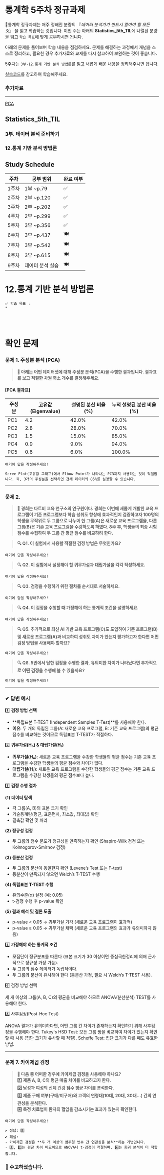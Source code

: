 # 통계학 5주차 정규과제

📌통계학 정규과제는 매주 정해진 분량의 『*데이터 분석가가 반드시 알아야 할 모든 것*』 을 읽고 학습하는 것입니다. 이번 주는 아래의 **Statistics_5th_TIL**에 나열된 분량을 읽고 `학습 목표`에 맞게 공부하시면 됩니다.

아래의 문제를 풀어보며 학습 내용을 점검하세요. 문제를 해결하는 과정에서 개념을 스스로 정리하고, 필요한 경우 추가자료와 교재를 다시 참고하여 보완하는 것이 좋습니다.

5주차는 `3부-12.통계 기반 분석 방법론`를 읽고 새롭게 배운 내용을 정리해주시면 됩니다.

[실습코드](https://github.com/c-karl/DA_DS_Book001)를 참고하여 학습해주세요.

### 추가자료
---
[PCA](https://youtu.be/nEvKduLXFvk?si=3boneV3nAQe-OoU4)


## Statistics_5th_TIL

### 3부. 데이터 분석 준비하기
### 12.통계 기반 분석 방법론



## Study Schedule

|주차 | 공부 범위     | 완료 여부 |
|----|--------------|----------|
|1주차| 1부 ~p.79    | ✅      |
|2주차| 2부 ~p.120   | ✅      | 
|3주차| 2부 ~p.202   | ✅      | 
|4주차| 2부 ~p.299   | ✅      | 
|5주차| 3부 ~p.356   | ✅      | 
|6주차| 3부 ~p.437   | 🍽️      | 
|7주차| 3부 ~p.542   | 🍽️      | 
|8주차| 3부 ~p.615   | 🍽️      | 
|9주차|데이터 분석 실습| 🍽️      |

<!-- 여기까진 그대로 둬 주세요-->

# 12.통계 기반 분석 방법론

```
✅ 학습 목표 :
* 
```
<!-- 새롭게 배운 내용을 자유롭게 정리해주세요.-->



<br>
<br>

# 확인 문제

### **문제 1. 주성분 분석 (PCA)**
> **🧚 아래는 어떤 데이터셋에 대해 주성분 분석(PCA)을 수행한 결과입니다. 결과표를 보고 적절한 차원 축소 개수를 결정해주세요.**

#### **[PCA 결과표]**
| 주성분 | 고유값(Eigenvalue) | 설명된 분산 비율(%) | 누적 설명된 분산 비율(%) |
|--------|-------------------|-------------------|-----------------------|
| PC1    | 4.2               | 42.0%             | 42.0%                 |
| PC2    | 2.8               | 28.0%             | 70.0%                 |
| PC3    | 1.5               | 15.0%             | 85.0%                 |
| PC4    | 0.9               | 9.0%              | 94.0%                 |
| PC5    | 0.6               | 6.0%              | 100.0%                | 

<!--정해진 답은 없습니다. 적절한 근거를 들어 자유롭게 작성해주세요.-->

```
여기에 답을 작성해주세요!
```

```
Scree Plot(고유값 그래프)에서 Elbow Point가 나타나는 PC3까지 사용하는 것이 적절합니다. 즉, 3개의 주성분을 선택하면 전체 데이터의 85%를 설명할 수 있습니다.
```
---

### **문제 2.**
> **🧚 경희는 다트비 교육 연구소의 연구원이다. 경희는 이번에 새롭게 개발한 교육 프로그램이 기존 프로그램보다 학습 성취도 향상에 효과적인지 검증하고자 100명의 학생을 무작위로 두 그룹으로 나누어 한 그룹(A)은 새로운 교육 프로그램을, 다른 그룹(B)은 기존 교육 프로그램을 수강하도록 하였다. 8주 후, 학생들의 최종 시험 점수를 수집하여 두 그룹 간 평균 점수를 비교하려 한다.**   

> **🔍 Q1. 이 실험에서 사용할 적절한 검정 방법은 무엇인가요?**

```
여기에 답을 작성해주세요!
```

> **🔍 Q2. 이 실험에서 설정해야 할 귀무가설과 대립가설을 각각 작성하세요.**

```
여기에 답을 작성해주세요!
```

> **🔍 Q3. 검정을 수행하기 위한 절차를 순서대로 서술하세요.**

<!--P.337의 실습 코드 흐름을 확인하여 데이터를 불러온 후부터 어떤 절차로 검정을 수행해야 하는지 고민해보세요.-->

```
여기에 답을 작성해주세요!
```

> **🔍 Q4. 이 검정을 수행할 때 가정해야 하는 통계적 조건을 설명하세요.**

```
여기에 답을 작성해주세요!
```

> **🔍 Q5. 추가적으로 최신 AI 기반 교육 프로그램(C)도 도입하여 기존 프로그램(B) 및 새로운 프로그램(A)과 비교하여 성취도 차이가 있는지 평가하고자 한다면 어떤 검정 방법을 사용해야 할까요?**

```
여기에 답을 작성해주세요!
```

> **🔍 Q6. 5번에서 답한 검정을 수행한 결과, 유의미한 차이가 나타났다면 추가적으로 어떤 검정을 수행해 볼 수 있을까요?**

```
여기에 답을 작성해주세요!
```


---

### **✔ 답변 예시**  

1️⃣ **검정 방법 선택**  
   - **독립표본 T-TEST (Independent Samples T-Test)**를 사용해야 한다.  
   - **이유**: 두 개의 독립된 그룹(A: 새로운 교육 프로그램, B: 기존 교육 프로그램)의 평균 점수를 비교하는 것이므로 독립표본 T-TEST가 적절하다.  

2️⃣ **귀무가설(H₀) & 대립가설(H₁)**  
   - **귀무가설(H₀)**: 새로운 교육 프로그램을 수강한 학생들의 평균 점수는 기존 교육 프로그램을 수강한 학생들의 평균 점수와 차이가 없다.  
   - **대립가설(H₁)**: 새로운 교육 프로그램을 수강한 학생들의 평균 점수는 기존 교육 프로그램을 수강한 학생들의 평균 점수보다 높다.  

3️⃣ **검정 수행 절차**  

   **(1) 데이터 탐색**  
   - 각 그룹(A, B)의 표본 크기 확인  
   - 기술통계량(평균, 표준편차, 최소값, 최대값) 확인  
   - 결측값 확인 및 처리  

   **(2) 정규성 검정**  
   - 두 그룹의 점수 분포가 정규성을 만족하는지 확인 (Shapiro-Wilk 검정 또는 Kolmogorov-Smirnov 검정)  

   **(3) 등분산 검정**  
   - 두 그룹의 분산이 동일한지 확인 (Levene’s Test 또는 F-test)  
   - 등분산이 만족되지 않으면 Welch’s T-TEST 수행  

   **(4) 독립표본 T-TEST 수행**  
   - 유의수준(α) 설정 (예: 0.05)  
   - t-검정 수행 후 p-value 확인  

   **(5) 결과 해석 및 결론 도출**  
   - p-value < 0.05 → 귀무가설 기각 (새로운 교육 프로그램이 효과적)  
   - p-value ≥ 0.05 → 귀무가설 채택 (새로운 교육 프로그램의 효과가 유의미하지 않음)  

4️⃣ **가정해야 하는 통계적 조건**  
   - 모집단이 정규분포를 따른다 (표본 크기가 30 이상이면 중심극한정리에 의해 근사적으로 정규성 가정 가능).  
   - 두 그룹의 점수 데이터가 독립적이다.  
   - 두 그룹의 분산이 유사해야 한다 (등분산 가정, 필요 시 Welch’s T-TEST 사용).

6️⃣ 검정 방법 선택

세 개 이상의 그룹(A, B, C)의 평균을 비교해야 하므로 ANOVA(분산분석) TEST를 사용해야 한다.

8️⃣ 사후검정(Post-Hoc Test)

ANOVA 결과가 유의미하다면, 어떤 그룹 간 차이가 존재하는지 확인하기 위해 사후검정을 수행해야 한다.
Tukey's HSD Test: 모든 그룹 쌍을 비교하여 차이가 있는지 확인할 때 사용 (집단 크기가 유사할 때 적절).
Scheffe Test: 집단 크기가 다를 때도 유효한 방법.

---

### **문제 7. 카이제곱 검정**  
> **🧚 다음 중 어떠한 경우에 카이제곱 검정을 사용해야 하나요?   
1️⃣ 제품 A, B, C의 평균 매출 차이를 비교하고자 한다.  
2️⃣ 남성과 여성의 신체 건강 점수 평균 차이를 분석한다.  
3️⃣ 제품 구매 여부(구매/미구매)와 고객의 연령대(10대, 20대, 30대…) 간의 연관성을 분석한다.  
4️⃣ 특정 치료법이 환자의 혈압을 감소시키는 효과가 있는지 확인한다.**  

```
여기에 답을 작성해주세요!
```

```
✔ 정답: 3️⃣  
✔ 해설:  
- 카이제곱 검정은 **두 개 이상의 범주형 변수 간 연관성을 분석**하는 기법입니다.  
- 1️⃣, 2️⃣는 평균 차이 비교이므로 ANOVA나 t-검정이 적절하며, 4️⃣는 회귀 분석이 더 적합합니다.  
```

### 🎉 수고하셨습니다.